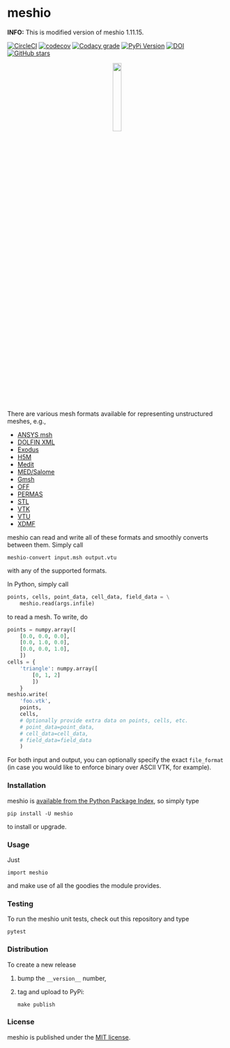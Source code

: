 # meshio

**INFO:** This is modified version of meshio 1.11.15.

[![CircleCI](https://img.shields.io/circleci/project/github/nschloe/meshio/master.svg)](https://circleci.com/gh/nschloe/meshio)
[![codecov](https://img.shields.io/codecov/c/github/nschloe/meshio.svg)](https://codecov.io/gh/nschloe/meshio)
[![Codacy grade](https://img.shields.io/codacy/grade/dc23fe7f7d4540b0a405110b3ae97dc6.svg)](https://app.codacy.com/app/nschloe/meshio/dashboard)
[![PyPi Version](https://img.shields.io/pypi/v/meshio.svg)](https://pypi.org/project/meshio)
[![DOI](https://zenodo.org/badge/DOI/10.5281/zenodo.1173115.svg)](https://doi.org/10.5281/zenodo.1173115)
[![GitHub stars](https://img.shields.io/github/stars/nschloe/meshio.svg?logo=github&label=Stars)](https://github.com/nschloe/meshio)

<p align="center">
  <img src="https://nschloe.github.io/meshio/meshio_logo.png" width="20%">
</p>

There are various mesh formats available for representing unstructured meshes,
e.g.,

 * [ANSYS msh](http://www.afs.enea.it/fluent/Public/Fluent-Doc/PDF/chp03.pdf)
 * [DOLFIN XML](http://manpages.ubuntu.com/manpages/wily/man1/dolfin-convert.1.html)
 * [Exodus](https://cubit.sandia.gov/public/13.2/help_manual/WebHelp/finite_element_model/exodus/block_specification.htm)
 * [H5M](https://www.mcs.anl.gov/~fathom/moab-docs/h5mmain.html)
 * [Medit](https://people.sc.fsu.edu/~jburkardt/data/medit/medit.html)
 * [MED/Salome](http://docs.salome-platform.org/latest/dev/MEDCoupling/med-file.html)
 * [Gmsh](http://gmsh.info/doc/texinfo/gmsh.html#File-formats)
 * [OFF](http://segeval.cs.princeton.edu/public/off_format.html)
 * [PERMAS](http://www.intes.de)
 * [STL](https://en.wikipedia.org/wiki/STL_(file_format))
 * [VTK](https://www.vtk.org/wp-content/uploads/2015/04/file-formats.pdf)
 * [VTU](https://www.vtk.org/Wiki/VTK_XML_Formats)
 * [XDMF](http://www.xdmf.org/index.php/XDMF_Model_and_Format)

meshio can read and write all of these formats and smoothly converts between
them. Simply call
```
meshio-convert input.msh output.vtu
```
with any of the supported formats.

In Python, simply call
```python
points, cells, point_data, cell_data, field_data = \
    meshio.read(args.infile)
```
to read a mesh. To write, do
```python
points = numpy.array([
    [0.0, 0.0, 0.0],
    [0.0, 1.0, 0.0],
    [0.0, 0.0, 1.0],
    ])
cells = {
    'triangle': numpy.array([
        [0, 1, 2]
        ])
    }
meshio.write(
    'foo.vtk',
    points,
    cells,
    # Optionally provide extra data on points, cells, etc.
    # point_data=point_data,
    # cell_data=cell_data,
    # field_data=field_data
    )
```
For both input and output, you can optionally specify the exact `file_format`
(in case you would like to enforce binary over ASCII VTK, for example).

### Installation

meshio is [available from the Python Package
Index](https://pypi.org/project/meshio/), so simply type
```
pip install -U meshio
```
to install or upgrade.

### Usage

Just
```
import meshio
```
and make use of all the goodies the module provides.


### Testing

To run the meshio unit tests, check out this repository and type
```
pytest
```

### Distribution

To create a new release

1. bump the `__version__` number,

2. tag and upload to PyPi:
    ```
    make publish
    ```

### License

meshio is published under the [MIT license](https://en.wikipedia.org/wiki/MIT_License).
